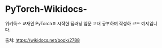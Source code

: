 # PyTorch-Wikidocs-

위키독스 교재인 PyTorchㄹ 시작한 딥러닝 입문 교재 공부하며 작성하 코드 예제입니다. 

출처: https://wikidocs.net/book/2788 
